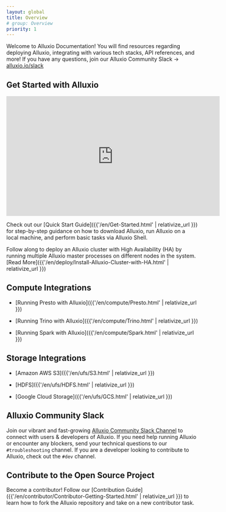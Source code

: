 ```yaml
---
layout: global
title: Overview
# group: Overview
priority: 1
---
```


Welcome to Alluxio Documentation! You will find resources regarding deploying Alluxio, integrating with various tech stacks, API references, and more! If you have any questions, join our Alluxio Community Slack &rarr; [alluxio.io/slack](https://www.alluxio.io/slack)

## Get Started with Alluxio

<iframe width="560" height="315" src="https://www.youtube.com/embed/5YQvvznT5cI" title="YouTube video player" frameborder="0" allow="accelerometer; autoplay; clipboard-write; encrypted-media; gyroscope; picture-in-picture; web-share" allowfullscreen></iframe>

Check out our [Quick Start Guide]({{'/en/Get-Started.html' | relativize_url }}) for step-by-step guidance on how to download Alluxio, run Alluxio on a local machine, and perform basic tasks via Alluxio Shell.

Follow along to deploy an Alluxio cluster with High Availability (HA) by running multiple Alluxio master processes on different nodes in the system. [Read More]({{'/en/deploy/Install-Alluxio-Cluster-with-HA.html' | relativize_url }})

## Compute Integrations
* [Running Presto with Alluxio]({{'/en/compute/Presto.html' | relativize_url }})

* [Running Trino with Alluxio]({{'/en/compute/Trino.html' | relativize_url }})

* [Running Spark with Alluxio]({{'/en/compute/Spark.html' | relativize_url }})

## Storage Integrations
* [Amazon AWS S3]({{'/en/ufs/S3.html' | relativize_url }})

* [HDFS]({{'/en/ufs/HDFS.html' | relativize_url }})

* [Google Cloud Storage]({{'/en/ufs/GCS.html' | relativize_url }})

## Alluxio Community Slack

Join our vibrant and fast-growing [Alluxio Community Slack Channel](https://www.alluxio.io/slack) to connect with users & developers of Alluxio. If you need help running Alluxio or encounter any blockers, send your technical questions to our `#troubleshooting` channel. If you are a developer looking to contribute to Alluxio, check out the `#dev` channel.

## Contribute to the Open Source Project

Become a contributor! Follow our [Contribution Guide]({{'/en/contributor/Contributor-Getting-Started.html' | relativize_url }}) to learn how to fork the Alluxio repository and take on a new contributor task.

